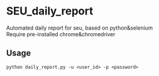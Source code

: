 # SEU_daily_report
Automated daily report for seu, based on python&selenium  
Require pre-installed chrome&chromedriver

## Usage
```
python daily_report.py -u <user_id> -p <password>
```
